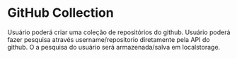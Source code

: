 # GitHub Collection

Usuário poderá criar uma coleção de repositórios do github.
Usuário poderá fazer pesquisa através username/repositorio diretamente pela API do github.
O a pesquisa do usuário será armazenada/salva em localstorage.

